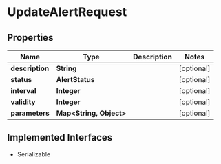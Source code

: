 

# UpdateAlertRequest


## Properties

| Name | Type | Description | Notes |
|------------ | ------------- | ------------- | -------------|
|**description** | **String** |  |  [optional] |
|**status** | **AlertStatus** |  |  [optional] |
|**interval** | **Integer** |  |  [optional] |
|**validity** | **Integer** |  |  [optional] |
|**parameters** | **Map&lt;String, Object&gt;** |  |  [optional] |


## Implemented Interfaces

* Serializable


